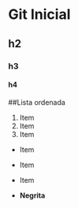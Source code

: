 # Git Inicial

## h2
### h3
#### h4

##Lista ordenada
1. Item
2. Item
3. Item

* Item
* Item
* Item

* **Negrita**